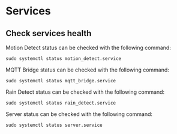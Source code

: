 # Services

## Check services health

Motion Detect status can be checked with the following command:
```
sudo systemctl status motion_detect.service
```

MQTT Bridge status can be checked with the following command:
```
sudo systemctl status mqtt_bridge.service
```

Rain Detect status can be checked with the following command:
```
sudo systemctl status rain_detect.service
```

Server status can be checked with the following command:
```
sudo systemctl status server.service
```